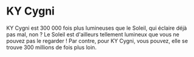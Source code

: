 # KY Cygni

KY Cygni est 300 000 fois plus lumineuses que le Soleil, qui éclaire déjà pas
mal, non ? Le Soleil est d'ailleurs tellement lumineux que vous ne pouvez pas le
regarder ! Par contre, pour KY Cygni, vous pouvez, elle se trouve 300 millions
de fois plus loin.
